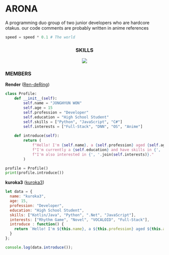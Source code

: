 # ARONA
A programming duo group of two junior developers who are hardcore otakus. our code comments are probably written in anime references
```python
speed = speed * 0.1 # The world
```


<h3 align="center">SKILLS</h3>
<p align="center">
  <a href="https://skillicons.dev">
    <img src="https://skillicons.dev/icons?i=git,react,kotlin,js,python,dotnet,java,idea,fastapi,flutter,unity,vim&perline=6" />
  </a>
</p>

### MEMBERS
**Render** (<a href="https://github.com/Ren-deRing" target="_blank">Ren-deRing</a>)
```python
class Profile:
    def __init__(self):
        self.name = "JONGHYUN WON"
        self.age = 15
        self.profession = "Developer"
        self.education = "High School Student"
        self.skills = ["Python", "JavaScript", "C#"]
        self.interests = ["Full-Stack", "DNN", "OS", "Anime"]
    
    def introduce(self):
        return (
            f"Hello! I'm {self.name}, a {self.profession} aged {self.age}. "
            f"I'm currently a {self.education} and have skills in {', '.join(self.skills)}. "
            f"I'm also interested in {', '.join(self.interests)}."
        )

profile = Profile()
print(profile.introduce())
```
**kuroka3** (<a href="https://github.com/kuroka35" target="_blank">kuroka3</a>)
```javascript
let data = {
  name: "kuroka3",
  age: 15,
  profession: "Developer",
  education: "High School Student",
  skills: ["Kotlin/Java", "Python", ".Net", "JavaScript"],
  interests: ["Rhythm Game", "Novel", "VOCALOID", "Full-Stack"],
  introduce : function() {
    return `Hello! I'm ${this.name}, a ${this.profession} aged ${this.age}. I'm currently a ${this.education} and have skills in ${this.skills.join(", ")}. I'm also interested in ${this.interests.join(", ")}.`;
  }
};

console.log(data.introduce());
```

